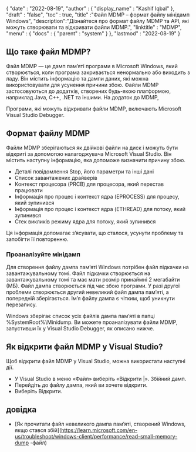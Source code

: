 {
  "date" : "2022-08-19",
  "author" : {
    "display_name" : "Kashif Iqbal"
},
  "draft" : "false",
  "toc" : true,
  "title" :"Файл MDMP – формат файлу мінідамп Windows",
  "description":"Дізнайтеся про формат файлу MDMP та API, які можуть створювати та відкривати файли MDMP.",
  "linktitle" : "MDMP",
  "menu" : {
    "docs" : {
      "parent" : "system"
}
},
  "lastmod" : "2022-08-19"
}

## Що таке файл MDMP?

Файл MDMP — це дамп пам’яті програми в Microsoft Windows, який створюється, коли програма закривається ненормально або виходить з ладу. Він містить інформацію та дампи даних, які можна використовувати для усунення причини збою. Файли MDMP застосовуються до додатків, створених будь-якою платформою, наприклад Java, C++, .NET та іншими. На додаток до MDMP,

Програми, які можуть відкривати файли MDMP, включають Microsoft Visual Studio Debugger.

## Формат файлу MDMP

Файли MDMP зберігаються як двійкові файли на диск і можуть бути відкриті за допомогою налагоджувача Microsoft Visual Studio. Він містить наступну інформацію, яка допоможе визначити причину збою.

* Деталі повідомлення Stop, його параметри та інші дані
* Список завантажених драйверів
* Контекст процесора (PRCB) для процесора, який перестав працювати
* Інформація про процес і контекст ядра (EPROCESS) для процесу, який зупинився
* Інформація про процес і контекст ядра (ETHREAD) для потоку, який зупинився
* Стек викликів режиму ядра для потоку, який зупинився

Ця інформація допомагає з’ясувати, що сталося, усунути проблему та запобігти її повторенню.

### Проаналізуйте мінідамп

Для створення файлу дампа пам’яті Windows потрібен файл підкачки на завантажувальному томі. Файл підкачки створюється на завантажувальному томі та має мати розмір принаймні 2 мегабайти (МБ). Файл дампа створюється під час збою програми. У разі другої проблеми створюється другий невеликий файл дампа пам’яті, а попередній зберігається. Ім’я файлу дампа є чітким, щоб уникнути перезапису.

Windows зберігає список усіх файлів дампа пам’яті в папці %SystemRoot%\Minidump. Ви можете проаналізувати файли MDMP, запустивши їх у Visual Studio Debugger, як описано нижче.

## Як відкрити файл MDMP у Visual Studio?

Щоб відкрити файл MDMP у Visual Studio, можна використати наступні дії.

* У Visual Studio в меню «Файл» виберіть «Відкрити |». Збійний дамп.
* Перейдіть до файлу дампа, який ви хочете відкрити.
* Виберіть Відкрити.

## довідка

* [Як прочитати файл невеликого дампа пам’яті, створений Windows, якщо стався збій](https://learn.microsoft.com/en-us/troubleshoot/windows-client/performance/read-small-memory-dump -файл)

